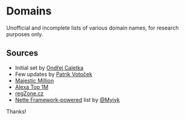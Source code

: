 # Domains
Unofficial and incomplete lists of various domain names, for research purposes only.

## Sources
- Initial set by [Ondřej Caletka](https://blog.root.cz/oskar/jak-vylistovat-domenu-cz/866150/)
- Few updates by [Patrik Votoček](https://github.com/Vrtak-CZ)
- [Majestic Million](https://blog.majestic.com/development/majestic-million-csv-daily/)
- [Alexa Top 1M](http://s3.amazonaws.com/alexa-static/top-1m.csv.zip)
- [regZone.cz](https://www.regzone.cz/uvolnovane-domeny/)
- [Nette Framework-powered](https://gist.github.com/Myiyk/7589213) list by [@Myiyk](https://github.com/Myiyk)

Thanks!
